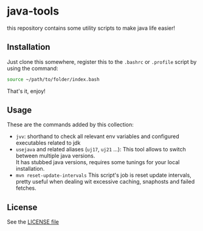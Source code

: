 # java-tools
this repository contains some utility scripts to make java life easier!

## Installation
Just clone this somewhere, register this to the `.bashrc` or `.profile` script by using the command:

```bash
source ~/path/to/folder/index.bash
```
That's it, enjoy!

## Usage
These are the commands added by this collection:
* `jvv`:
    shorthand to check all relevant env variables and configured executables related to jdk
* `usejava` and related aliases (`uj17`, `uj21` ...):
    This tool allows to switch between multiple java versions.\
    It has stubbed java versions, requires some tunings for your local installation.
* `mvn reset-update-intervals`
    This script's job is reset update intervals, pretty useful when dealing wit excessive caching, snaphosts and failed fetches.


## License
See the [LICENSE file](./LICENSE)
